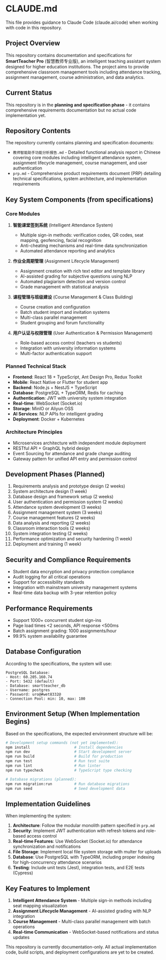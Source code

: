 # CLAUDE.md

This file provides guidance to Claude Code (claude.ai/code) when working with code in this repository.

## Project Overview

This repository contains documentation and specifications for **SmartTeacher Pro** (智慧教师专业版), an intelligent teaching assistant system designed for higher education institutions. The project aims to provide comprehensive classroom management tools including attendance tracking, assignment management, course administration, and data analytics.

## Current Status

This repository is in the **planning and specification phase** - it contains comprehensive requirements documentation but no actual code implementation yet.

## Repository Contents

The repository currently contains planning and specification documents:

- `教师智能助手功能分析报告.md` - Detailed functional analysis report in Chinese covering core modules including intelligent attendance system, assignment lifecycle management, course management, and user authentication
- `prp.md` - Comprehensive product requirements document (PRP) detailing technical specifications, system architecture, and implementation requirements

## Key System Components (from specifications)

### Core Modules
1. **智能课堂签到系统** (Intelligent Attendance System)
   - Multiple sign-in methods: verification codes, QR codes, seat mapping, geofencing, facial recognition
   - Anti-cheating mechanisms and real-time data synchronization
   - Automated attendance reporting and analytics

2. **作业全周期管理** (Assignment Lifecycle Management)
   - Assignment creation with rich text editor and template library
   - AI-assisted grading for subjective questions using NLP
   - Automated plagiarism detection and version control
   - Grade management with statistical analysis

3. **课程管理与班级建设** (Course Management & Class Building)
   - Course creation and configuration
   - Batch student import and invitation systems
   - Multi-class parallel management
   - Student grouping and forum functionality

4. **用户认证与权限管理** (User Authentication & Permission Management)
   - Role-based access control (teachers vs students)
   - Integration with university information systems
   - Multi-factor authentication support

### Planned Technical Stack
- **Frontend**: React 18 + TypeScript, Ant Design Pro, Redux Toolkit
- **Mobile**: React Native or Flutter for student app
- **Backend**: Node.js + NestJS + TypeScript
- **Database**: PostgreSQL + TypeORM, Redis for caching
- **Authentication**: JWT with university system integration
- **Real-time**: WebSocket (Socket.io)
- **Storage**: MinIO or Aliyun OSS
- **AI Services**: NLP APIs for intelligent grading
- **Deployment**: Docker + Kubernetes

### Architecture Principles
- Microservices architecture with independent module deployment
- RESTful API + GraphQL hybrid design
- Event Sourcing for attendance and grade change auditing
- Gateway pattern for unified API entry and permission control

## Development Phases (Planned)
1. Requirements analysis and prototype design (2 weeks)
2. System architecture design (1 week)
3. Database design and framework setup (2 weeks)
4. User authentication and permission system (2 weeks)
5. Attendance system development (3 weeks)
6. Assignment management system (3 weeks)
7. Course management features (2 weeks)
8. Data analysis and reporting (2 weeks)
9. Classroom interaction tools (2 weeks)
10. System integration testing (2 weeks)
11. Performance optimization and security hardening (1 week)
12. Deployment and training (1 week)

## Security and Compliance Requirements
- Student data encryption and privacy protection compliance
- Audit logging for all critical operations
- Support for accessibility standards
- Integration with mainstream university management systems
- Real-time data backup with 3-year retention policy

## Performance Requirements
- Support 1000+ concurrent student sign-ins
- Page load times <2 seconds, API response <500ms
- Batch assignment grading: 1000 assignments/hour
- 99.9% system availability guarantee

## Database Configuration

According to the specifications, the system will use:

```
PostgreSQL Database:
- Host: 60.205.160.74
- Port: 5432 (default)
- Database: smartteacher_db
- Username: postgres
- Password: uro@#wet8332@
- Connection Pool: min: 10, max: 100
```

## Environment Setup (When Implementation Begins)

Based on the specifications, the expected environment structure will be:

```bash
# Development setup commands (not yet implemented):
npm install                    # Install dependencies
npm run dev                    # Start development server
npm run build                  # Build for production
npm run test                   # Run test suite
npm run lint                   # Run linter
npm run typecheck              # TypeScript type checking

# Database migrations (planned):
npm run migration:run          # Run database migrations
npm run seed                   # Seed development data
```

## Implementation Guidelines

When implementing the system:

1. **Architecture**: Follow the modular monolith pattern specified in `prp.md`
2. **Security**: Implement JWT authentication with refresh tokens and role-based access control
3. **Real-time Features**: Use WebSocket (Socket.io) for attendance synchronization and notifications
4. **File Storage**: Implement local file system storage with multer for uploads
5. **Database**: Use PostgreSQL with TypeORM, including proper indexing for high-concurrency attendance scenarios
6. **Testing**: Include unit tests (Jest), integration tests, and E2E tests (Cypress)

## Key Features to Implement

1. **Intelligent Attendance System** - Multiple sign-in methods including seat mapping visualization
2. **Assignment Lifecycle Management** - AI-assisted grading with NLP integration
3. **Course Management** - Multi-class parallel management with batch operations
4. **Real-time Communication** - WebSocket-based notifications and status updates

This repository is currently documentation-only. All actual implementation code, build scripts, and deployment configurations are yet to be created.